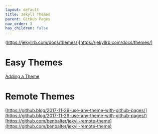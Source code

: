 ```yaml
---
layout: default
title: Jekyll Themes
parent: GitHub Pages
nav_order: 3
has_children: false
---
```


(https://jekyllrb.com/docs/themes/)[https://jekyllrb.com/docs/themes/]

# Easy Themes

[Adding a Theme](https://help.github.com/en/github/working-with-github-pages/adding-a-theme-to-your-github-pages-site-using-jekyll)

# Remote Themes

[https://github.blog/2017-11-29-use-any-theme-with-github-pages/](https://github.blog/2017-11-29-use-any-theme-with-github-pages/)
[https://github.com/benbalter/jekyll-remote-theme](https://github.com/benbalter/jekyll-remote-theme)
